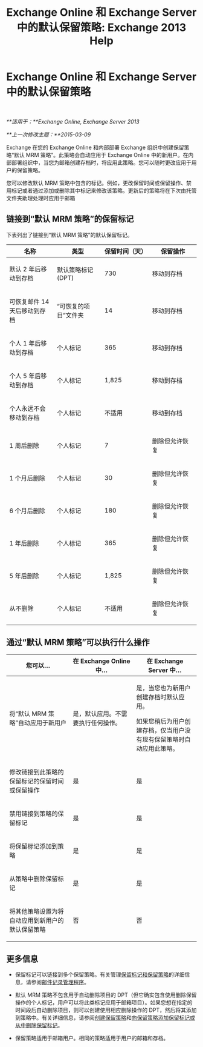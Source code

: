 ﻿---
title: 'Exchange Online 和 Exchange Server 中的默认保留策略: Exchange 2013 Help'
TOCTitle: 默认保留策略
ms:assetid: bcf31b2d-463b-4623-b488-c8ac40f14f62
ms:mtpsurl: https://technet.microsoft.com/zh-cn/library/Dn775046(v=EXCHG.150)
ms:contentKeyID: 62625571
ms.date: 01/11/2018
mtps_version: v=EXCHG.150
ms.translationtype: HT
---

# Exchange Online 和 Exchange Server 中的默认保留策略

 

_**适用于：**Exchange Online, Exchange Server 2013_

_**上一次修改主题：**2015-03-09_

Exchange 在您的 Exchange Online 和内部部署 Exchange 组织中创建保留策略“默认 MRM 策略”。此策略会自动应用于 Exchange Online 中的新用户。在内部部署组织中，当您为邮箱创建存档时，将应用此策略。您可以随时更改应用于用户的保留策略。

您可以修改默认 MRM 策略中包含的标记。例如，更改保留时间或保留操作、禁用标记或者通过添加或删除其中标记来修改该策略。更新后的策略将在下次由托管文件夹助理处理时应用于邮箱

## 链接到“默认 MRM 策略”的保留标记

下表列出了链接到“默认 MRM 策略”的默认保留标记。


<table>
<colgroup>
<col style="width: 25%" />
<col style="width: 25%" />
<col style="width: 25%" />
<col style="width: 25%" />
</colgroup>
<thead>
<tr class="header">
<th>名称</th>
<th>类型</th>
<th>保留时间（天）</th>
<th>保留操作</th>
</tr>
</thead>
<tbody>
<tr class="odd">
<td><p>默认 2 年后移动到存档</p></td>
<td><p>默认策略标记 (DPT)</p></td>
<td><p>730</p></td>
<td><p>移动到存档</p></td>
</tr>
<tr class="even">
<td><p>可恢复邮件 14 天后移动到存档</p></td>
<td><p>“可恢复的项目”文件夹</p></td>
<td><p>14</p></td>
<td><p>移动到存档</p></td>
</tr>
<tr class="odd">
<td><p>个人 1 年后移动到存档</p></td>
<td><p>个人标记</p></td>
<td><p>365</p></td>
<td><p>移动到存档</p></td>
</tr>
<tr class="even">
<td><p>个人 5 年后移动到存档</p></td>
<td><p>个人标记</p></td>
<td><p>1,825</p></td>
<td><p>移动到存档</p></td>
</tr>
<tr class="odd">
<td><p>个人永远不会移动到存档</p></td>
<td><p>个人标记</p></td>
<td><p>不适用</p></td>
<td><p>移动到存档</p></td>
</tr>
<tr class="even">
<td><p>1 周后删除</p></td>
<td><p>个人标记</p></td>
<td><p>7</p></td>
<td><p>删除但允许恢复</p></td>
</tr>
<tr class="odd">
<td><p>1 个月后删除</p></td>
<td><p>个人标记</p></td>
<td><p>30</p></td>
<td><p>删除但允许恢复</p></td>
</tr>
<tr class="even">
<td><p>6 个月后删除</p></td>
<td><p>个人标记</p></td>
<td><p>180</p></td>
<td><p>删除但允许恢复</p></td>
</tr>
<tr class="odd">
<td><p>1 年后删除</p></td>
<td><p>个人标记</p></td>
<td><p>365</p></td>
<td><p>删除但允许恢复</p></td>
</tr>
<tr class="even">
<td><p>5 年后删除</p></td>
<td><p>个人标记</p></td>
<td><p>1,825</p></td>
<td><p>删除但允许恢复</p></td>
</tr>
<tr class="odd">
<td><p>从不删除</p></td>
<td><p>个人标记</p></td>
<td><p>不适用</p></td>
<td><p>删除但允许恢复</p></td>
</tr>
</tbody>
</table>


## 通过“默认 MRM 策略”可以执行什么操作


<table>
<colgroup>
<col style="width: 33%" />
<col style="width: 33%" />
<col style="width: 33%" />
</colgroup>
<thead>
<tr class="header">
<th>您可以…</th>
<th>在 Exchange Online 中…</th>
<th>在 Exchange Server 中…</th>
</tr>
</thead>
<tbody>
<tr class="odd">
<td><p>将“默认 MRM 策略”自动应用于新用户</p></td>
<td><p>是，默认应用。不需要执行任何操作。</p></td>
<td><p>是，当您也为新用户创建存档时默认应用。</p>
<p>如果您稍后为用户创建存档，仅当用户没有现有保留策略时自动应用此策略。</p></td>
</tr>
<tr class="even">
<td><p>修改链接到此策略的保留标记的保留时间或保留操作</p></td>
<td><p>是</p></td>
<td><p>是</p></td>
</tr>
<tr class="odd">
<td><p>禁用链接到策略的保留标记</p></td>
<td><p>是</p></td>
<td><p>是</p></td>
</tr>
<tr class="even">
<td><p>将保留标记添加到策略</p></td>
<td><p>是</p></td>
<td><p>是</p></td>
</tr>
<tr class="odd">
<td><p>从策略中删除保留标记</p></td>
<td><p>是</p></td>
<td><p>是</p></td>
</tr>
<tr class="even">
<td><p>将其他策略设置为将自动应用到新用户的默认保留策略</p></td>
<td><p>否</p></td>
<td><p>否</p></td>
</tr>
</tbody>
</table>


## 更多信息

  - 保留标记可以链接到多个保留策略。有关管理[保留标记和保留策略](retention-tags-and-retention-policies-exchange-2013-help.md)的详细信息，请参阅[邮件记录管理程序](messaging-records-management-procedures-exchange-2013-help.md)。

  - 默认 MRM 策略不包含用于自动删除项目的 DPT（但它确实包含使用删除保留操作的个人标记，用户可以将此类标记应用于邮箱项目）。如果您想在指定的时间段后自动删除项目，则可以创建使用相应删除操作的 DPT，然后将其添加到策略中。有关详细信息，请参阅[创建保留策略](create-a-retention-policy-exchange-2013-help.md)和[向保留策略添加保留标记或从中删除保留标记](add-retention-tags-to-or-remove-retention-tags-from-a-retention-policy-exchange-2013-help.md)。

  - 保留策略适用于邮箱用户。相同的策略适用于用户的邮箱和存档。

